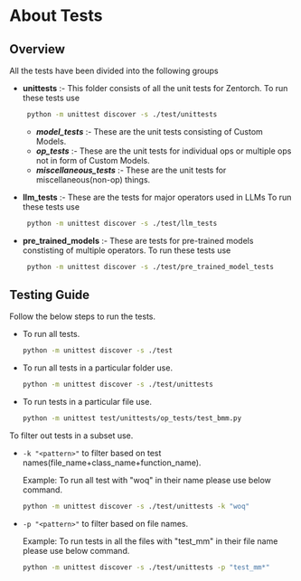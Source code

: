 # About Tests

## Overview

All the tests have been divided into the following groups

- **unittests** :- This folder consists of all the unit tests for Zentorch.
  To run these tests use

  ```bash
   python -m unittest discover -s ./test/unittests
  ```

  - **_model_tests_** :- These are the unit tests consisting of Custom Models.
  - **_op_tests_** :- These are the unit tests for individual ops or multiple ops not in form of Custom Models.
  - **_miscellaneous_tests_** :- These are the unit tests for miscellaneous(non-op) things.

- **llm_tests** :- These are the tests for major operators used in LLMs
  To run these tests use

  ```bash
   python -m unittest discover -s ./test/llm_tests
  ```

- **pre_trained_models** :- These are tests for pre-trained models constisting of multiple operators.
  To run these tests use

  ```bash
   python -m unittest discover -s ./test/pre_trained_model_tests
  ```

## Testing Guide

Follow the below steps to run the tests.

- To run all tests.

  ```bash
  python -m unittest discover -s ./test
  ```

- To run all tests in a particular folder use.

  ```bash
  python -m unittest discover -s ./test/unittests
  ```

- To run tests in a particular file use.

  ```bash
  python -m unittest test/unittests/op_tests/test_bmm.py
  ```

To filter out tests in a subset use.

- `-k "<pattern>"` to filter based on test names(file_name+class_name+function_name).

  Example: To run all test with "woq" in their name please use below command.

  ```bash
  python -m unittest discover -s ./test/unittests -k "woq"
  ```

- `-p "<pattern>"` to filter based on file names.

  Example: To run tests in all the files with "test_mm" in their file name please use below command.

  ```bash
  python -m unittest discover -s ./test/unittests -p "test_mm*"
  ```
